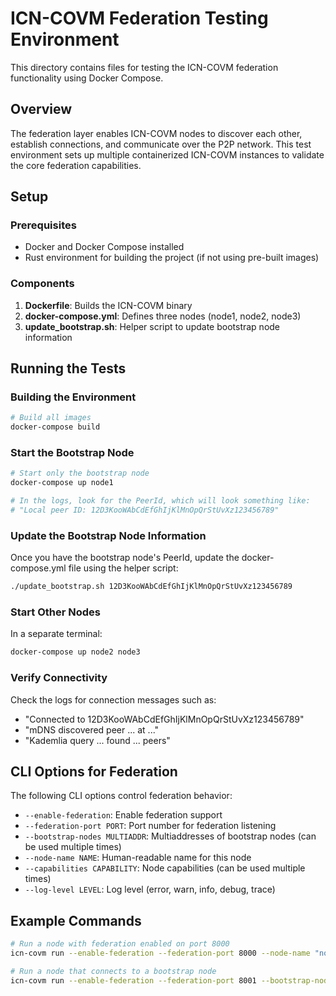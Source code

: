 # ICN-COVM Federation Testing Environment

This directory contains files for testing the ICN-COVM federation functionality using Docker Compose.

## Overview

The federation layer enables ICN-COVM nodes to discover each other, establish connections, and communicate over the P2P network. This test environment sets up multiple containerized ICN-COVM instances to validate the core federation capabilities.

## Setup

### Prerequisites

- Docker and Docker Compose installed
- Rust environment for building the project (if not using pre-built images)

### Components

1. **Dockerfile**: Builds the ICN-COVM binary
2. **docker-compose.yml**: Defines three nodes (node1, node2, node3)
3. **update_bootstrap.sh**: Helper script to update bootstrap node information

## Running the Tests

### Building the Environment

```bash
# Build all images
docker-compose build
```

### Start the Bootstrap Node

```bash
# Start only the bootstrap node
docker-compose up node1

# In the logs, look for the PeerId, which will look something like:
# "Local peer ID: 12D3KooWAbCdEfGhIjKlMnOpQrStUvXz123456789"
```

### Update the Bootstrap Node Information

Once you have the bootstrap node's PeerId, update the docker-compose.yml file using the helper script:

```bash
./update_bootstrap.sh 12D3KooWAbCdEfGhIjKlMnOpQrStUvXz123456789
```

### Start Other Nodes

In a separate terminal:

```bash
docker-compose up node2 node3
```

### Verify Connectivity

Check the logs for connection messages such as:

- "Connected to 12D3KooWAbCdEfGhIjKlMnOpQrStUvXz123456789"
- "mDNS discovered peer ... at ..."
- "Kademlia query ... found ... peers"

## CLI Options for Federation

The following CLI options control federation behavior:

- `--enable-federation`: Enable federation support
- `--federation-port PORT`: Port number for federation listening
- `--bootstrap-nodes MULTIADDR`: Multiaddresses of bootstrap nodes (can be used multiple times)
- `--node-name NAME`: Human-readable name for this node
- `--capabilities CAPABILITY`: Node capabilities (can be used multiple times)
- `--log-level LEVEL`: Log level (error, warn, info, debug, trace)

## Example Commands

```bash
# Run a node with federation enabled on port 8000
icn-covm run --enable-federation --federation-port 8000 --node-name "node1" --log-level debug

# Run a node that connects to a bootstrap node
icn-covm run --enable-federation --federation-port 8001 --bootstrap-nodes "/ip4/192.168.1.10/tcp/8000/p2p/12D3KooWAbCdEfGhIjKlMnOpQrStUvXz123456789" --node-name "node2" --log-level debug
``` 